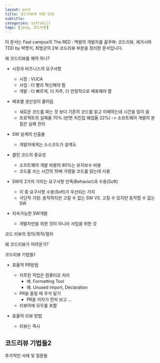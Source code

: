 ```yaml
---
layout: post
title: 코드리뷰에 대한 단상
subtitle: 
categories: softskill
tags: [java, 코드리뷰]
---
```


이 문서는 Fast campus의 The RED : 백발의 개발자를 꿈꾸며: 코드리뷰, 레거시와 TDD by 뱍명석, 최범균의 2부.코드리뷰 부분을 정리한 문서입니다.


왜 코드리뷰를 해야 하나?
  - 시장과 비즈니스의 요구사항
    - 시장 : VUCA
    - 사업 : 더 빨리 혁신해야 함
    - 개발 : 더 빠르게, 더 자주, 더 안정적으로 배포해야 함
  
  - 배포별 생산성이 줄어듬
    - 새로운 코드를 짜는 것 보다 기존의 코드를 읽고 이해하는데 시간을 많이 씀
    - 프로젝트의 실패율 70% (반면 치킨집 퍠업율 22%) -> 소프트웨어 개발의 본질은 실패 관리
  
  - SW 설계의 산출물
    - 개발자에게는 소스코드가 설계도

  - 클린 코드의 중요성
    - 소프트웨어 개발 비용의 80%는 유지보수 비용
    - 코드를 쓰는 시간의 10배 가량을 코드를 읽는데 사용 

  - SW의 2가지 가치는 요구사항 만족(Behavior)과 수용(Soft)
    - 이 중 요구사항 수용(Soft)가 우선되는 가치
    - 극단적 가정: 동작하지만 고칠 수 없는 SW VS. 고칠 수 있지만 동작할 수 없는 SW
  
  - 지속가능한 SW개발
    - 개발자만을 위한 것이 아니라 사업을 위한 것



코드 리뷰의 정의/목적/절차



왜 코드리뷰가 어려운가?



코드리뷰 기법들1
  - 효율적 PR방법
    - 지루한 작업은 컴퓨터로 처리
      - 예. Formatting Tool
      - 예. Unused import, Declaration
    - PR을 올릴 때 주석 달기
      - PR을 저자가 먼저 보고 ...
    - 리뷰어에 모두를 포함

  - 효율적 리뷰 방법
    - 리뷰는 즉시 



코드리뷰 기법들2
  - 



추가적인 사례 및 질문들






